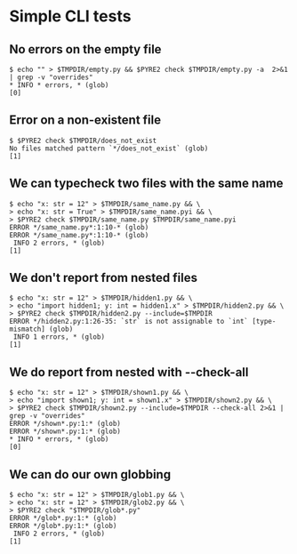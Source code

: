 # Simple CLI tests

## No errors on the empty file

```scrut
$ echo "" > $TMPDIR/empty.py && $PYRE2 check $TMPDIR/empty.py -a  2>&1 | grep -v "overrides"
* INFO * errors, * (glob)
[0]
```

## Error on a non-existent file

```scrut {output_stream: stderr}
$ $PYRE2 check $TMPDIR/does_not_exist
No files matched pattern `*/does_not_exist` (glob)
[1]
```

## We can typecheck two files with the same name

```scrut
$ echo "x: str = 12" > $TMPDIR/same_name.py && \
> echo "x: str = True" > $TMPDIR/same_name.pyi && \
> $PYRE2 check $TMPDIR/same_name.py $TMPDIR/same_name.pyi
ERROR */same_name.py*:1:10-* (glob)
ERROR */same_name.py*:1:10-* (glob)
 INFO 2 errors, * (glob)
[1]
```

## We don't report from nested files

```scrut
$ echo "x: str = 12" > $TMPDIR/hidden1.py && \
> echo "import hidden1; y: int = hidden1.x" > $TMPDIR/hidden2.py && \
> $PYRE2 check $TMPDIR/hidden2.py --include=$TMPDIR
ERROR */hidden2.py:1:26-35: `str` is not assignable to `int` [type-mismatch] (glob)
 INFO 1 errors, * (glob)
[1]
```

## We do report from nested with --check-all

```scrut
$ echo "x: str = 12" > $TMPDIR/shown1.py && \
> echo "import shown1; y: int = shown1.x" > $TMPDIR/shown2.py && \
> $PYRE2 check $TMPDIR/shown2.py --include=$TMPDIR --check-all 2>&1 | grep -v "overrides"
ERROR */shown*.py:1:* (glob)
ERROR */shown*.py:1:* (glob)
* INFO * errors, * (glob)
[0]
```

## We can do our own globbing

```scrut
$ echo "x: str = 12" > $TMPDIR/glob1.py && \
> echo "x: str = 12" > $TMPDIR/glob2.py && \
> $PYRE2 check "$TMPDIR/glob*.py"
ERROR */glob*.py:1:* (glob)
ERROR */glob*.py:1:* (glob)
 INFO 2 errors, * (glob)
[1]
```
